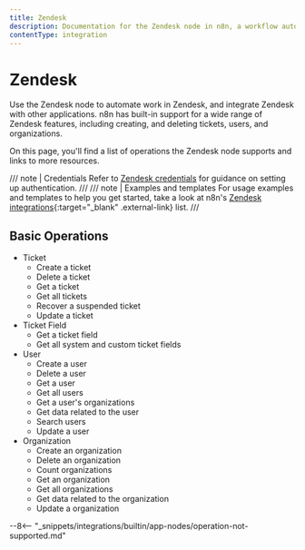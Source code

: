 ```yaml
---
title: Zendesk
description: Documentation for the Zendesk node in n8n, a workflow automation platform. Includes details of operations and configuration, and links to examples and credentials information.
contentType: integration
---
```


# Zendesk

Use the Zendesk node to automate work in Zendesk, and integrate Zendesk with other applications. n8n has built-in support for a wide range of Zendesk features, including creating, and deleting tickets, users, and organizations. 

On this page, you'll find a list of operations the Zendesk node supports and links to more resources.

/// note | Credentials
Refer to [Zendesk credentials](/integrations/builtin/credentials/zendesk/) for guidance on setting up authentication. 
///
/// note | Examples and templates
For usage examples and templates to help you get started, take a look at n8n's [Zendesk integrations](https://n8n.io/integrations/zendesk/){:target="_blank" .external-link} list.
///

## Basic Operations

* Ticket
    * Create a ticket
    * Delete a ticket
    * Get a ticket
    * Get all tickets
    * Recover a suspended ticket
    * Update a ticket
* Ticket Field
    * Get a ticket field
    * Get all system and custom ticket fields
* User
    * Create a user
    * Delete a user
    * Get a user
    * Get all users
    * Get a user's organizations
    * Get data related to the user
    * Search users
    * Update a user
* Organization
    * Create an organization
    * Delete an organization
    * Count organizations
    * Get an organization
    * Get all organizations
    * Get data related to the organization
    * Update a organization

--8<-- "_snippets/integrations/builtin/app-nodes/operation-not-supported.md"
